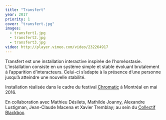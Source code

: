 ```yaml
---
title: "Transfert"
year: 2017
priority: 1
cover: "transfert.jpg"
images:
  - transfert1.jpg
  - transfert2.jpg
  - transfert3.jpg
video: http://player.vimeo.com/video/232264917
---
```


Transfert est une installation interactive inspirée de l’homéostasie. L’installation consiste en un système simple et stable évoluant brutalement à l’apparition d’interacteurs. Celui-ci s’adapte à la présence d’une personne jusqu’à atteindre une nouvelle stabilité.

Installation réalisée dans le cadre du festival [Chromatic](http://chromatic.ca/) à Montréal en mai 2016.

En collaboration avec Mathieu Désilets, Mathilde Joanny, Alexandre Lustigman, Jean-Claude Macena et Xavier Tremblay; au sein du [Collectif Blackbox](http://collectifblackbox.com/).
